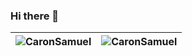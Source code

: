 ### Hi there 👋

<img src="https://github-readme-stats.vercel.app/api?username=CaronSamuel&show_icons=true&theme=buefy" alt="CaronSamuel" />  | <img src="https://github-readme-stats.vercel.app/api/top-langs/?username=CaronSamuel&layout=compact&hide=html&theme=buefy" alt="CaronSamuel" /> |
| ------------- | ------------- |

<!--
**CaronSamuel/CaronSamuel** is a ✨ _special_ ✨ repository because its `README.md` (this file) appears on your GitHub profile.

Here are some ideas to get you started:

- 🔭 I’m currently working on ...
- 🌱 I’m currently learning ...
- 👯 I’m looking to collaborate on ...
- 🤔 I’m looking for help with ...
- 💬 Ask me about ...
- 📫 How to reach me: ...
- 😄 Pronouns: ...
- ⚡ Fun fact: ...
-->
